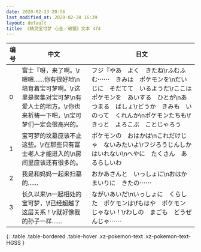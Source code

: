 ```yaml
---
date: 2020-02-23 20:56
last_modified_at: 2020-02-28 16:39
layout: default
title: 《精灵宝可梦 心金／魂银》文本 474
---
```

| 编号 | 中文 | 日文 |
| ---- | ---- | ---- |
| 0 | 富士『呀，来了啊。\r嗯嗯……你有很好地\n培育着宝可梦啊。\r这里是聚集对宝可梦\n有爱人士的地方。\r你也来祈祷一下吧，\n宝可梦们一定会很高兴的。 | フジ『やあ　よく　きたね\rふむふむ⋯⋯　きみは　ポケモンを\nだいじに　そだてて　いるようだ\rここは　ポケモンを　あいする　ひとが\nあつまる　ばしょ\rどうか　きみも　いのって　くれんか\nポケモンたちも\fきっと　よろこぶ　ことじゃろう |
| 1 | 宝可梦的坟墓应该不止这些。\r在那些只有富士老人才能进入的\n房间里应该还有很多的。 | ポケモンの　おはかは\nこれだけじゃ　ないみたいよ\rフジろうじんしか　はいれない\nへやに　たくさん　あるらしいわ |
| 2 | 我是和妈妈一起来扫墓的…… | おかあさんと　いっしょに\nおはかまいりに　きたの⋯⋯ |
| 3 | 长久以来\n一起相处的宝可梦，\f已经超越了这层关系！\r就好像我的孙子一样…… | ながいあいだ\nいっしょに　くらした　ポケモンは\fもはや　ポケモン　じゃない！\rわしの　まごも　どうぜんじゃ⋯⋯ |
{: .table .table-bordered .table-hover .xz-pokemon-text .xz-pokemon-text-HGSS }